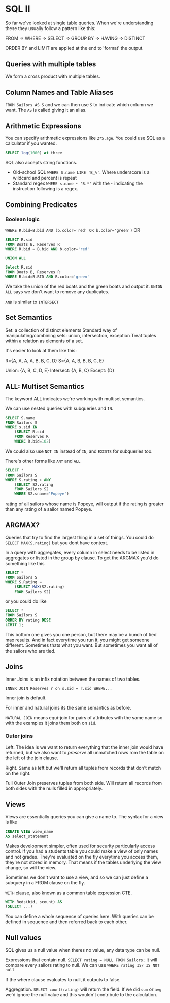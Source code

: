 # SQL II

So far we've looked at single table queries. When we're understanding these they usually follow a pattern like this:

FROM => WHERE => SELECT => GROUP BY => HAVING => DISTINCT

ORDER BY and LIMIT are applied at the end to 'format' the output.

## Queries with multiple tables

We form a cross product with multiple tables.

## Column Names and Table Aliases

`FROM Sailors AS S` and we can then use `S` to indicate which column we want. The `AS` is called giving it an alias.

## Arithmetic Expressions

You can specify arithmetic expressions like `2*S.age`. You could use SQL as a calculator if you wanted.

```SQL
SELECT log(1000) at three
```

SQL also accepts string functions.

- Old-school SQL `WHERE S.name LIKE 'B_%'`. Where underscore is a wildcard and percent is repeat
- Standard regex `WHERE s.name ~ 'B.*'` with the `~` indicating the instruction following is a regex.

## Combining Predicates

### Boolean logic

`WHERE R.bid=B.bid AND (b.color='red' OR b.color='green')`
OR

```SQL
SELECT R.sid
FROM Boats B, Reserves R
WHERE R.bid = B.bid AND b.color='red'

UNION ALL

Select R.sid
FROM Boats B, Reserves R
WHERE R.bid=B.BID AND B.color='green'
```

We take the union of the red boats and the green boats and output it. `UNION ALL` says we don't want to remove any duplicates.

`AND` is similar to `INTERSECT`

## Set Semantics

Set: a collection of distinct elements
Standard way of manipulating/combining sets: union, intersection, exception
Treat tuples within a relation as elements of a set.

It's easier to look at them like this:

R={A, A, A, A, B, B, C, D}
S={A, A, B, B, B, C, E}

Union: {A, B, C, D, E}
Intersect: {A, B, C}
Except: {D}

## ALL: Multiset Semantics

The keyword ALL indicates we're working with multiset semantics.

We can use nested queries with subqueries and `IN`.

```SQL
SELECT S.name
FROM Sailors S
WHERE s.sid IN
    (SELECT R.sid
    FROM Reserves R
    WHERE R.bid=102)
```

We could also use `NOT IN` instead of `IN`, and `EXISTS` for subqueries too.

There's other forms like `ANY` and `ALL`

```SQL
SELECT *
FROM Sailors S
WHERE S.rating > ANY
    (SELECT S2.rating
    FROM Sailors S2
    WHERE S2.sname='Popeye')
```
rating of all sailors whose name is Popeye, will output if the rating is greater than any rating of a sailor named Popeye.

## ARGMAX?

Queries that try to find the largest thing in a set of things. You could do `SELECT MAX(S.rating)` but you dont have context.

In a query with aggregates, every column in select needs to be listed in aggregates or listed in the group by clause. To get the ARGMAX you'd do something like this

```SQL
SELECT *
FROM Sailors S
WHERE S.Rating =
    (SELECT MAX(S2.rating)
    FROM Sailors S2)
```

or you could do like

```SQL
SELECT *
FROM Sailors S
ORDER BY rating DESC
LIMIT 1;
```

This bottom one gives you one person, but there may be a bunch of tied max results. And in fact everytime you run it, you might get someone different. Sometimes thats what you want. But sometimes you want all of the sailors who are tied.

## Joins

Inner Joins is an infix notation between the names of two tables.

`INNER JOIN Reserves r on s.sid = r.sid WHERE...`

Inner join is default.

For inner and natural joins its the same semantics as before.

`NATURAL JOIN` means equi-join for pairs of attributes with the same name so with the examples it joins them both on `sid`.

### Outer joins

Left. The idea is we want to return everything that the inner join would have returned, but we also want to *preserve* all unmatched rows rom the table on the left of the join clause. 

Right. Same as left but we'll return all tuples from records that don't match on the right.

Full Outer Join preserves tuples from both side. Will return all records from both sides with the nulls filled in appropriately.

## Views

Views are essentially queries you can give a name to. The syntax for a view is like

```SQL
CREATE VIEW view_name
AS select_statement
```

Makes development simpler, often used for security particularly access control. If you had a students table you could make a view of only names and not grades. They're evaluated on the fly everytime you access them, they're not stored in memory. That means if the tables underlying the view change, so will the view.

Sometimes we don't want to use a view, and so we can just define a subquery in a FROM clause on the fly.

`WITH` clause, also known as a common table expression CTE.

```SQL
WITH Reds(bid, scount) AS
(SELECT ...)
```

You can define a whole sequence of queries here. With queries can be defined in sequence and then referred back to each other.

## Null values

SQL gives us a null value when theres no value, any data type can be null.

Expressions that contain null. `SELECT rating = NULL FROM Sailors;` It will compare every sailors rating to null. We can use `WHERE rating IS/ IS NOT null`

If the where clause evaluates to null, it outputs to false.

Aggregation. `SELECT count(rating)` will return the field. If we did `sum` or `avg` we'd ignore the null value and this wouldn't contribute to the calculation.